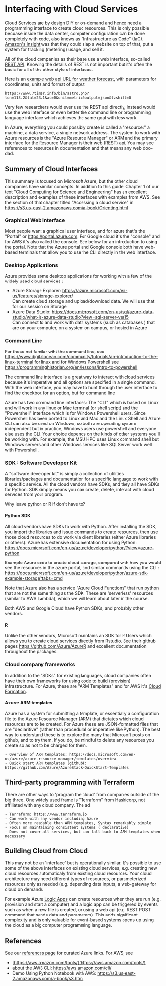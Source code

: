# Interfacing with Cloud Services

Cloud Services are by design DIY or on-demand and hence need a programming interface to create cloud resources.  This is only possible becuase inside the data center, computer configuration can be done completely with code, also knows as "Infrastructure as Code" (IaC).  [Amazon's insight](https://en.wikipedia.org/wiki/Amazon_Web_Services#Founding_(2000–2005)) was that they could slap a website on top of that, put a system for tracking (metering) usage, and sell it.  

All of the cloud companies as their base use a web interface, so-called [REST API](https://en.wikipedia.org/wiki/Representational_state_transfer).   Knowing the details of REST is not important but it's often the basis for all of the other style of interfaces.  

Here is an [example web api URL for weather forecast](https://www.7timer.info/bin/astro.php?lon=113.2&lat=23.1&ac=0&unit=metric&output=json&tzshift=0), with parameters for coordinates, units and format of output

  `https://www.7timer.info/bin/astro.php?lon=113.2&lat=23.1&ac=0&unit=metric&output=json&tzshift=0`  

Very few researchers would ever use the REST api directly, instead would use the web interface or even better the command line or programming language interface which achieves the same goal with less work.  

In Azure, everything you could possibly create is called a "resource:" a machine, a data service, a single network address.   The system to work with Azure resources is the "Azure Resource Manager" or ARM and the primary interface for the Resource Manager is their web (REST) api.    You may see references to resources in documentation and that means any web doo-dad. 
 
## Summary of Cloud Interfaces

This summary is focused on Microsoft Azure, but the other cloud companies have similar concepts.   In addition to this guide, Chapter 1 of our text "Cloud Computing for Science and Engineering" has an excellent description and examples of these interfaces with examples from AWS.  See the section of that chapter titled "Accessing a cloud service" in https://s3.us-east-2.amazonaws.com/a-book/Orienting.html

### Graphical Web Interface

Most people want a graphical user interface, and for azure that's the "Portal" or https://portal.azure.com.  For Google cloud it's the "console" and for AWS it's also called the console.  See below for an introduction to using the portal.   Note that the Azure portal and Google console both have web-based terminals that allow you to use the CLI directly in the web interface.    

###  Desktop Applications

Azure provides some desktop applications for working with a few of the widely used cloud services : 

  * Azure Storage Explorer: https://azure.microsoft.com/en-us/features/storage-explorer/  
    Can create cloud storage and upload/download data.  We will use that for our session on Storage
  * Azure Data Studio:  https://docs.microsoft.com/en-us/sql/azure-data-studio/what-is-azure-data-studio?view=sql-server-ver15   
    Can connect to and work with data systems (such as databases ) that are on your computer, on a system on campus, or hosted in Azure

### Command Line

For those not familar wiht the command line, see https://www.digitalocean.com/community/tutorials/an-introduction-to-the-linux-terminal for linux and for Windows Powershell see https://programminghistorian.org/en/lessons/intro-to-powershell


The command line interface is a great way to interact with cloud services because it's imperative and all options are specified in a single command.   With the web interface, you may have to hunt through the user interface to find the checkbox for an option, but for command line 

Azure has two command line interfaces:  The "CLI" which is based on Linux and will work in any linux or Mac terminal (or shell script) and the "Powershell" interface which is for Windows Powershell users.   Since Powershell has been ported to Linux and Mac and the Linux Shell  and Azure CLI can also be used on Windows, so both are operating system independent but in practice, Windows users use powershell and everyone else uses the CLI.   Your choice depends on the kinds of other systems you'll be working with.  For example, the MSU HPC uses Linux command shell  but Windows servers and other Windows services like SQLServer work well with Powershell. 

### SDK : Software Developer Kit


A "software developer kit" is simply a collection of utilities, libraries/packages and documentation for a specific language to work with a specific service.  All the cloud vendors have SDKs, and they all have SDKs for Python.    SDK simply means you can create, delete, interact with cloud services from your program.

Why leave python or R if don't have to?

#### Python SDK

All cloud vendors have SDKs to work with Python.   After installing the SDK, you import the libraries and issue commands to create resources, then use those cloud resources to do work via client libraries (either Azure libraries or others).   Azure has extensive documentation for using Python: https://docs.microsoft.com/en-us/azure/developer/python/?view=azure-python

Example Azure code to create cloud storage, compared with how you would see the resources in the azure portal, and similar commands using the CLI : https://docs.microsoft.com/en-us/azure/developer/python/azure-sdk-example-storage?tabs=cmd

Note that Azure also has a service "Azure Cloud Functions" that run python that are not the same thing as the SDK.  These are 'serverless' resources (similar to AWS Lambda), which we will learn about later in the course. 

Both AWS and Google Cloud have Python SDKs, and probably other vendors.  

#### R

Unlike the other vendors, Microsoft maintains an SDK for R Users which allows you to create cloud services directly from Rstudio.  See their github pages https://github.com/Azure/AzureR and excellent documentation throughout the packages.  

### Cloud company frameworks

In addition to the "SDKs" for existing languages, cloud companies often have their own frameworks for using code to build (provision) infrastructure. 
For Azure, these are "ARM Templates" and for AWS it's [Cloud Formation](https://aws.amazon.com/cloudformation/). 

#### Azure: ARM templates

Azure has a system for submitting a template, or essentially a configuration file to the Azure Resource Manager (ARM) that dictates which cloud resources are to be created.   For Azure these are JSON-formatted files  that are "declaritive" (rather than procedural or imperative like Python).   The best way to understand these is to explore the many that Microsoft posts on github, and to try them.   If you do, be mindful to delete any resources you create so as not to be charged for them. 

    - Overview of ARM templates: https://docs.microsoft.com/en-us/azure/azure-resource-manager/templates/overview
    - Quick start ARM templates (github): https://github.com/Azure/AzureStack-QuickStart-Templates
    

## Third-party programming with Terraform

There are other ways to 'program the cloud' from companies outside of the big three.  One widely used frame is "Terraform" from Hashicorp, not affiliated with any cloud company.   The ad

    - Terraform: https://www.terraform.io
    - Can work with any vendor including Azure
    - Often more readable than ARM templates, Syntax remarkably simple 
    - Focus on maintaining consistent systems ( declarative) 
    - Does not cover all services, but can fall back to ARM templates when necessary

## Building Cloud from Cloud

This may not be an 'interface' but is operationally similar.  It's possible to use some of the above interfaces on existing cloud services, e.g.   creating new cloud resources automaticaly from existing cloud resources.   Your cloud architecture may need different types of resources, or parameterized resources only as needed (e.g. depending data inputs, a web-gateway for cloud on demand).    

For example Azure [Logic Apps](https://azure.microsoft.com/en-us/services/logic-apps/) can create resources when they are run (e.g. provision and start a computer) and a logic app can be triggered by events such as when a new file is created, or using a web api (e.g. REST POST command that sends data and parameters).   This adds significant complexity and is only valuable for event-based systems opens up using the cloud as a big computer programming language. 

## References

See our [references page](../references) for curated Azure links.   For AWS, see 

  * [https://aws.amazon.com/tools/](https://aws.amazon.com/tools/) 
  * about the AWS CLI: https://aws.amazon.com/cli/
  * Demo Using Python Notebook with AWS: https://s3.us-east-2.amazonaws.com/a-book/s3.html
 




